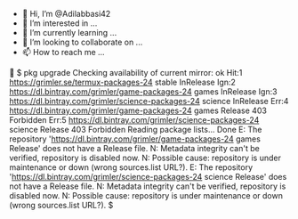 - 👋 Hi, I’m @Adilabbasi42
- 👀 I’m interested in ...
- 🌱 I’m currently learning ...
- 💞️ I’m looking to collaborate on ...
- 📫 How to reach me ...

<!---
Adilabbasi42/Adilabbasi42 is a ✨ special ✨ repository because its `README.md` (this file) appears on your GitHub profile.
You can click the Preview link to take a look at your changes.
--->
👋
$ pkg upgrade
Checking availability of current mirror: ok
Hit:1 https://grimler.se/termux-packages-24 stable InRelease
Ign:2 https://dl.bintray.com/grimler/game-packages-24 games InRelease
Ign:3 https://dl.bintray.com/grimler/science-packages-24 science InRelease
Err:4 https://dl.bintray.com/grimler/game-packages-24 games Release
  403  Forbidden
Err:5 https://dl.bintray.com/grimler/science-packages-24 science Release
  403  Forbidden
Reading package lists... Done
E: The repository 'https://dl.bintray.com/grimler/game-packages-24 games Release' does not have a Release file.
N: Metadata integrity can't be verified, repository is disabled now.
N: Possible cause: repository is under maintenance or down (wrong sources.list URL?).
E: The repository 'https://dl.bintray.com/grimler/science-packages-24 science Release' does not have a Release file.
N: Metadata integrity can't be verified, repository is disabled now.
N: Possible cause: repository is under maintenance or down (wrong sources.list URL?).
$
